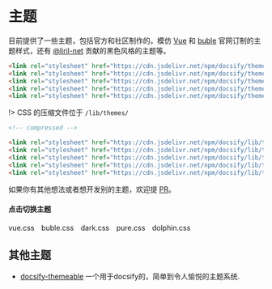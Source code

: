 # 主题

目前提供了一些主题，包括官方和社区制作的。模仿 [Vue](//vuejs.org) 和 [buble](//buble.surge.sh) 官网订制的主题样式，还有 [@liril-net](https://github.com/liril-net) 贡献的黑色风格的主题等。

```html
<link rel="stylesheet" href="https://cdn.jsdelivr.net/npm/docsify/themes/vue.css">
<link rel="stylesheet" href="https://cdn.jsdelivr.net/npm/docsify/themes/buble.css">
<link rel="stylesheet" href="https://cdn.jsdelivr.net/npm/docsify/themes/dark.css">
<link rel="stylesheet" href="https://cdn.jsdelivr.net/npm/docsify/themes/pure.css">
<link rel="stylesheet" href="https://cdn.jsdelivr.net/npm/docsify/themes/dolphin.css">
```

!> CSS 的压缩文件位于 `/lib/themes/`

```html
<!-- compressed -->

<link rel="stylesheet" href="https://cdn.jsdelivr.net/npm/docsify/lib/themes/vue.css">
<link rel="stylesheet" href="https://cdn.jsdelivr.net/npm/docsify/lib/themes/buble.css">
<link rel="stylesheet" href="https://cdn.jsdelivr.net/npm/docsify/lib/themes/dark.css">
<link rel="stylesheet" href="https://cdn.jsdelivr.net/npm/docsify/lib/themes/pure.css">
<link rel="stylesheet" href="https://cdn.jsdelivr.net/npm/docsify/lib/themes/dolphin.css">
```

如果你有其他想法或者想开发别的主题，欢迎提 [PR](https://github.com/docsifyjs/docsify/pulls)。

#### 点击切换主题


<div class="demo-theme-preview">
  <a data-theme="vue">vue.css</a>
  <a data-theme="buble">buble.css</a>
  <a data-theme="dark">dark.css</a>
  <a data-theme="pure">pure.css</a>
  <a data-theme="dolphin">dolphin.css</a>
</div>


<style>
  .demo-theme-preview a {
    padding-right: 10px;
  }

  .demo-theme-preview a:hover {
    cursor: pointer;
    text-decoration: underline;
  }
</style>

<script>
  var preview = Docsify.dom.find('.demo-theme-preview');
  var themes = Docsify.dom.findAll('[rel="stylesheet"]');

  preview.onclick = function (e) {
    var title = e.target.getAttribute('data-theme')

    themes.forEach(function (theme) {
      theme.disabled = theme.title !== title
    });
  };
</script>


## 其他主题

- [docsify-themeable](https://jhildenbiddle.github.io/docsify-themeable/#/) 一个用于docsify的，简单到令人愉悦的主题系统.
